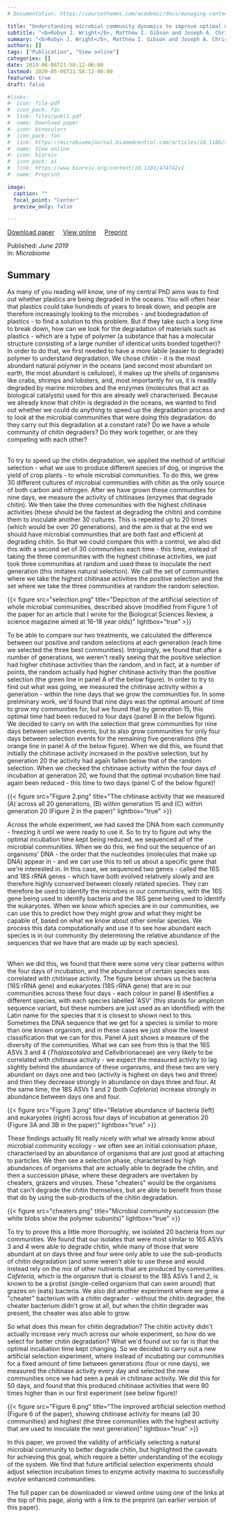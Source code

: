 ```yaml
---
# Documentation: https://sourcethemes.com/academic/docs/managing-content/

title: "Understanding microbial community dynamics to improve optimal microbiome selection"
subtitle: "<b>Robyn J. Wright</b>, Matthew I. Gibson and Joseph A. Christie-Oleza"
summary: "<b>Robyn J. Wright</b>, Matthew I. Gibson and Joseph A. Christie-Oleza (2019) <em>Microbiome</em>"
authors: []
tags: ["Publication", "View online"]
categories: []
date: 2019-06-06T21:58:12-06:00
lastmod: 2020-05-06T21:58:12-06:00
featured: true
draft: false

#links: 
#- icon: file-pdf
#  icon_pack: fas
#  link: files/publ1.pdf
#  name: Download paper
#- icon: binoculars
#  icon_pack: fas
#  link: https://microbiomejournal.biomedcentral.com/articles/10.1186/s40168-019-0702-x
#  name: View online
#- icon: biorxiv
#  icon_pack: ai
#  link: https://www.biorxiv.org/content/10.1101/474742v1
#  name: Preprint

image:
  caption: ""
  focal_point: "Center"
  preview_only: false

---
```

<i class="fas fa-file-pdf"></i>[Download paper](publ1.pdf)&nbsp;&nbsp;&nbsp;&nbsp;
<i class="fas fa-binoculars"></i> [View online](https://microbiomejournal.biomedcentral.com/articles/10.1186/s40168-019-0702-x)&nbsp;&nbsp;&nbsp;&nbsp;
<i class="ai ai-biorxiv-square"></i> [Preprint](https://www.biorxiv.org/content/10.1101/474742v1)


Published: _June 2019_
</br>
In: _Microbiome_

<h2>Summary</h2>
As many of you reading will know, one of my central PhD aims was to find out whether plastics are being degraded in the oceans. You will often hear that plastics could take hundreds of years to break down, and people are therefore increasingly looking to the microbes - and biodegradation of plastics - to find a solution to this problem. But if they take such a long time to break down, how can we look for the degradation of materials such as plastics - which are a type of polymer (a substance that has a molecular structure consisting of a large number of identical units bonded together)? In order to do that, we first needed to have a more labile (easier to degrade) polymer to understand degradation. We chose chitin - it is the most abundant natural polymer in the oceans (and second most abundant on earth, the most abundant is cellulose), it makes up the shells of organisms like crabs, shrimps and lobsters, and, most importantly for us, it is readily degraded by marine microbes and the enzymes (molecules that act as biological catalysts) used for this are already well characterised. Because we already know that chitin is degraded in the oceans, we wanted to find out whether we could do anything to speed up the degradation process and to look at the microbial communities that were doing this degradation: do they carry out this degradation at a constant rate? Do we have a whole community of chitin degraders? Do they work together, or are they competing with each other?</br></br>

To try to speed up the chitin degradation, we applied the method of artificial selection - what we use to produce different species of dog, or improve the yield of crop plants - to whole microbial communities. To do this, we grew 30 different cultures of microbial communities with chitin as the only source of both carbon and nitrogen. After we have grown these communities for nine days, we measure the activity of chitinases (enzymes that degrade chitin). We then take the three communities with the highest chitinase activities (these should be the fastest at degrading the chitin) and combine them to inoculate another 30 cultures. This is repeated up to 20 times (which would be over 20 generations), and the aim is that at the end we should have microbial communities that are both fast and efficient at degrading chitin. So that we could compare this with a control, we also did this with a second set of 30 communities each time - this time, instead of taking the three communities with the highest chitinase activities, we just took three communities at random and used these to inoculate the next generation (this imitates natural selection). We call the set of communities where we take the highest chitinase activities the positive selection and the set where we take the three communities at random the random selection. 

{{< figure src="selection.png" title="Depiction of the artificial selection of whole microbial communities, described above (modified from Figure 1 of the paper for an article that I wrote for the Biological Sciences Review, a science magazine aimed at 16-18 year olds)" lightbox="true" >}}

To be able to compare our two treatments, we calculated the difference between our positive and random selections at each generation (each time we selected the three best communities). Intriguingly, we found that after a number of generations, we weren't really seeing that the positive selection had higher chitinase activities than the random, and in fact, at a number of points, the random actually had higher chitinase activity than the positive selection (the green line in panel A of the below figure). In order to try to find out what was going, we measured the chitinase activity within a generation - within the nine days that we grow the communities for. In some preliminary work, we'd found that nine days was the optimal amount of time to grow my communities for, but we found that by generation 15, this optimal time had been reduced to four days (panel B in the below figure). We decided to carry on with the selection that grew communities for nine days between selection events, but to also grow communities for only four days between selection events for the remaining five generations (the orange line in panel A of the below figure). When we did this, we found that initially the chitinase activity increased in the positive selection, but by generation 20 the activity had again fallen below that of the random selection. When we checked the chitinase activity within the four days of incubation at generation 20, we found that the optimal incubation time had again been reduced - this time to two days (panel C of the below figure)!

{{< figure src="Figure 2.png" title="The chitinase activity that we measured (A) across all 20 generations, (B) within generation 15 and (C) within generation 20 (Figure 2 in the paper)" lightbox="true" >}}

Across the whole experiment, we had saved the DNA from each community - freezing it until we were ready to use it. So to try to figure out why the optimal incubation time kept being reduced, we sequenced all of the microbial communities. When we do this, we find out the sequence of an organisms' DNA - the order that the nucleotides (molecules that make up DNA) appear in - and we can use this to tell us about a specific gene that we're interested in. In this case, we sequenced two genes - called the 16S and 18S rRNA genes - which have both evolved relatively slowly and are therefore highly conserved between closely related species. They can therefore be used to identify the microbes in our communities, with the 16S gene being used to identify bacteria and the 18S gene being used to identify the eukaryotes. When we know which species are in our communities, we can use this to predict how they might grow and what they might be capable of, based on what we know about other similar species. We process this data computationally and use it to see how abundant each species is in our community (by determining the relative abundance of the sequences that we have that are made up by each species). </br></br>

When we did this, we found that there were some very clear patterns within the four days of incubation, and the abundance of certain species was correlated with chitinase activity. The figure below shows us the bacteria (16S rRNA gene) and eukaryotes (18S rRNA gene) that are in our communities across these four days - each colour in panel B identifies a different species, with each species labelled 'ASV' (this stands for amplicon sequence variant, but these numbers are just used as an identified) with the Latin name for the species that it is closest to shown next to this. Sometimes the DNA sequence that we get for a species is similar to more than one known organism, and in these cases we just show the lowest classification that we can for this. Panel A just shows a measure of the diversity of the communities. What we can see from this is that the 16S ASVs 3 and 4 (<em>Thalassotalea</em> and Cellvibrionaceae) are very likely to be correlated with chitinase activity - we expect the measured activity to lag slightly behind the abundance of these organisms, and these two are very abundant on days one and two (activity is highest on days two and three) and then they decrease strongly in abundance on days three and four. At the same time, the 18S ASVs 1 and 2 (both <em>Cafeteria</em>) increase strongly in abundance between days one and four. 

{{< figure src="Figure 3.png" title="Relative abundance of bacteria (left) and eukaryotes (right) across four days of incubation at generation 20 (Figure 3A and 3B in the paper)" lightbox="true" >}}

These findings actually fit really nicely with what we already know about microbial community ecology - we often see an initial colonisation phase, characterised by an abundance of organisms that are just good at attaching to particles. We then see a selection phase, characterised by high abundances of organisms that are actually able to degrade the chitin, and then a succession phase, where these degraders are overtaken by cheaters, grazers and viruses. These "cheaters" would be the organisms that can't degrade the chitin themselves, but are able to benefit from those that do by using the sub-products of the chitin degradation. 

{{< figure src="cheaters.png" title="Microbial community succession (the white blobs show the polymer subunits)" lightbox="true" >}}

To try to prove this a little more thoroughly, we isolated 20 bacteria from our communities. We found that our isolates that were most similar to 16S ASVs 3 and 4 were able to degrade chitin, while many of those that were abundant at on days three and four were only able to use the sub-products of chitin degradation (and some weren't able to use these and would instead rely on the mix of other nutrients that are produced by communities. <em>Cafeteria</em>, which is the organism that is closest to the 18S ASVs 1 and 2, is known to be a protist (single-celled organism that can swim around) that grazes on (eats) bacteria. We also did another experiment where we grew a "cheater" bacterium with a chitin degrader - without the chitin degrader, the cheater bacterium didn't grow at all, but when the chitin degrader was present, the cheater was also able to grow. 

So what does this mean for chitin degradation? The chitin activity didn't actually increase very much across our whole experiment, so how do we select for better chitin degradation? What we'd found out so far is that the optimal incubation time kept changing. So we decided to carry out a new artificial selection experiment, where instead of incubating our communities for a fixed amount of time between generations (four or nine days), we measured the chitinase activity every day and selected the new communities once we had seen a peak in chitinase activity. We did this for 50 days, and found that this produced chitinase activities that were 90 times higher than in our first experiment (see below figure)!

{{< figure src="Figure 6.png" title="The improved artificial selection method (Figure 6 of the paper), showing chitinase activity for means (all 30 communities) and highest (the three communities with the highest activity that are used to inoculate the next generation)" lightbox="true" >}}

In this paper, we proved the validity of artificially selecting a natural microbial community to better degrade chitin, but highlighted the caveats for achieving this goal, which require a better understanding of the ecology of the system. We find that future artificial selection experiments should adjust selection incubation times to enzyme activity maxima to successfully evolve enhanced communities.

The full paper can be downloaded or viewed online using one of the links at the top of this page, along with a link to the preprint (an earlier version of this paper). 